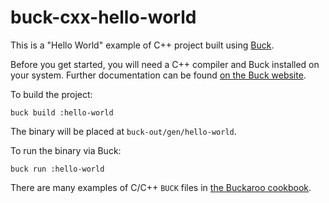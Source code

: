 # buck-cxx-hello-world

This is a "Hello World" example of C++ project built using [Buck](https://buckbuild.com/).

Before you get started, you will need a C++ compiler and Buck installed on your system. Further documentation can be found [on the Buck website](https://buckbuild.com/setup/getting_started.html).

To build the project:

```bash=
buck build :hello-world
```

The binary will be placed at `buck-out/gen/hello-world`.

To run the binary via Buck:

```bash=
buck run :hello-world
```

There are many examples of C/C++ `BUCK` files in [the Buckaroo cookbook](https://github.com/LoopPerfect/buckaroo-recipes).
